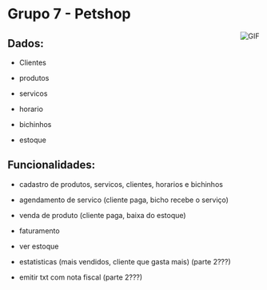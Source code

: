 # Grupo 7 - Petshop
<img align="right" alt="GIF" src="https://media.giphy.com/media/1kkxWqT5nvLXupUTwK/giphy.gif" />

## Dados:

 - Clientes

 - produtos

 - servicos

 - horario

 - bichinhos

 - estoque


## Funcionalidades:

 - cadastro de produtos, servicos, clientes, horarios e bichinhos

 - agendamento de servico (cliente paga, bicho recebe o serviço)

 - venda de produto (cliente paga, baixa do estoque)

 - faturamento

 - ver estoque

 - estatisticas (mais vendidos, cliente que gasta mais) (parte 2???)

 - emitir txt com nota fiscal (parte 2???)
